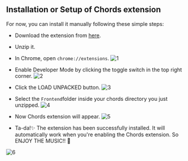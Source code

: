 ## Installation or Setup of Chords extension

For now, you can install it manually following these simple steps:

- Download the extension from [here](https://github.com/Ayush-projects/chords/archive/main.zip).

- Unzip it.

- In Chrome, open `chrome://extensions`.
![1](https://user-images.githubusercontent.com/55188521/111762778-35f23c80-88c3-11eb-8c9a-3d35b5aec987.JPG)

- Enable Developer Mode by clicking the toggle switch in the top right corner.
![2](https://user-images.githubusercontent.com/55188521/111762803-3be81d80-88c3-11eb-9ffe-d535dbb45f3a.JPG)

- Click the LOAD UNPACKED button.
![3](https://user-images.githubusercontent.com/55188521/111762828-430f2b80-88c3-11eb-85e4-0b84e4d325a2.JPG)

- Select the `Frontend`folder inside your chords directory you just unzipped.
![4](https://user-images.githubusercontent.com/55188521/111762837-460a1c00-88c3-11eb-9959-9e454699f774.JPG)

- Now Chords extension will appear.
![5](https://user-images.githubusercontent.com/55188521/111762849-486c7600-88c3-11eb-8483-319549c44cb8.JPG)

- Ta-da!✨ The extension has been successfully installed. It will automatically work
when you're enabling the Chords extension.  So ENJOY THE MUSIC!! 🎵

![6](https://user-images.githubusercontent.com/55188521/111762854-4aced000-88c3-11eb-9788-d76eda6e3d80.JPG)
